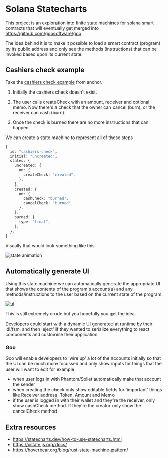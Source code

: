 # Solana Statecharts

This project is an exploration into finite state machines for solana smart contracts that will eventually get merged into https://github.com/goosoftware/goo

The idea behind it is to make it possible to load a smart contract (program) by its public address and only see the methods (instructions) that can be invoked based upon its current state.

## Cashiers check example

Take the [cashiers check example](https://github.com/project-serum/anchor/tree/master/examples/cashiers-check) from anchor.

1. Initially the cashiers check doesn't exist.

1. The user calls createCheck with an amount, receiver and optional memo. Now there's a check that the owner can cancel (burn), or the receiver can cash (burn).

1. Once the check is burned there are no more instructions that can happen.

We can create a state machine to represent all of these steps

```typescript
{
  id: "cashiers-check",
  initial: "uncreated",
  states: {
    uncreated: {
      on: {
        createCheck: "created",
      },
    },
    created: {
      on: {
        cashCheck: "burned",
        cancelCheck: "burned",
      },
    },
    burned: {
      type: "final",
    },
  },
}
```

Visually that would look something like this

![state animation](https://user-images.githubusercontent.com/601961/121813987-9ac0f700-cc66-11eb-9833-9b8237fd2377.gif)

## Automatically generate UI

Using this state machine we can automatically generate the appropriate UI that shows the contents of the program's account(s) and any methods/instructions to the user based on the current state of the program.

![ui](https://user-images.githubusercontent.com/601961/121814067-0905b980-cc67-11eb-980e-69417310d557.gif)

This is still extremely crude but you hopefully you get the idea.

Developers could start with a dynamic UI generated at runtime by their idl/fsm, and then 'eject' if they wanted to serialize everything to react components and customise their application.

### Goo

Goo will enable developers to 'wire up' a lot of the accounts initially so that the UI can be much more focussed and only show inputs for things that the user will want to edit for example

- when user logs in with Phantom/Sollet automatically make that account the sender
- when creating the check only show editable fields for 'important' things like Receiver address, Token, Amount and Memo
- if the user is logged in with their wallet and they're the receiver, only show cashCheck method. If they're the creator only show the cancelCheck method.

## Extra resources

- https://statecharts.dev/how-to-use-statecharts.html
- https://xstate.js.org/docs/
- https://hoverbear.org/blog/rust-state-machine-pattern/
